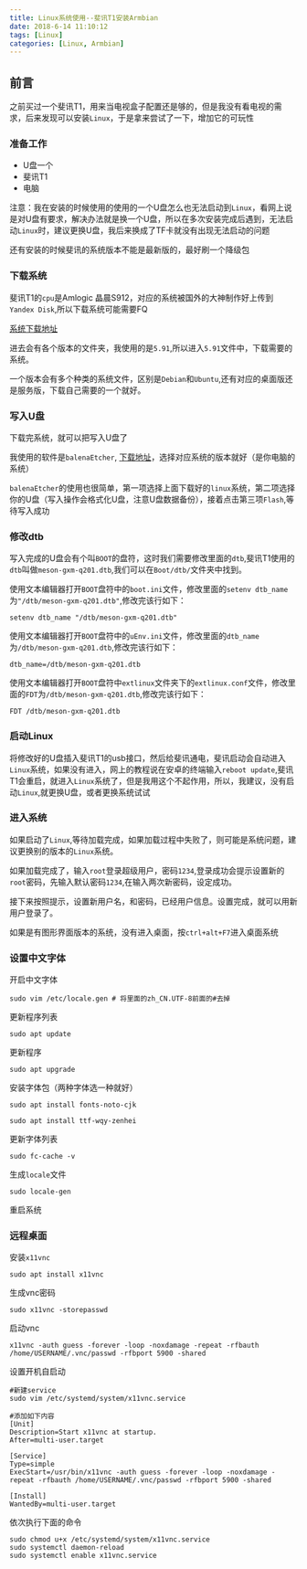 ```yaml
---
title: Linux系统使用--斐讯T1安装Armbian
date: 2018-6-14 11:10:12
tags: [Linux]
categories: [Linux, Armbian]
---
```


## 前言 ##

之前买过一个斐讯T1，用来当电视盒子配置还是够的，但是我没有看电视的需求，后来发现可以安装`Linux`，于是拿来尝试了一下，增加它的可玩性

<!-- more -->

### 准备工作 ###

* U盘一个
* 斐讯T1
* 电脑

注意：我在安装的时候使用的使用的一个U盘怎么也无法启动到`Linux`，看网上说是对U盘有要求，解决办法就是换一个U盘，所以在多次安装完成后遇到，无法启动`Linux`时，建议更换U盘，我后来换成了TF卡就没有出现无法启动的问题

还有安装的时候斐讯的系统版本不能是最新版的，最好刷一个降级包

### 下载系统 ###

斐讯T1的`cpu`是Amlogic 晶晨S912，对应的系统被国外的大神制作好上传到`Yandex Disk`,所以下载系统可能需要FQ

[系统下载地址](https://yadi.sk/d/pHxaRAs-tZiei)

进去会有各个版本的文件夹，我使用的是`5.91`,所以进入`5.91`文件中，下载需要的系统。

一个版本会有多个种类的系统文件，区别是`Debian`和`Ubuntu`,还有对应的桌面版还是服务版，下载自己需要的一个就好。

### 写入U盘 ###

下载完系统，就可以把写入U盘了

我使用的软件是`balenaEtcher`, [下载地址](https://www.balena.io/etcher/)，选择对应系统的版本就好（是你电脑的系统）

`balenaEtcher`的使用也很简单，第一项选择上面下载好的`linux`系统，第二项选择你的U盘（写入操作会格式化U盘，注意U盘数据备份），接着点击第三项`Flash`,等待写入成功

### 修改dtb ###

写入完成的U盘会有个叫`BOOT`的盘符，这时我们需要修改里面的`dtb`,斐讯T1使用的`dtb`叫做`meson-gxm-q201.dtb`,我们可以在`Boot/dtb/`文件夹中找到。

使用文本编辑器打开`BOOT`盘符中的`boot.ini`文件，修改里面的`setenv dtb_name`为`"/dtb/meson-gxm-q201.dtb"`,修改完该行如下：

```
setenv dtb_name "/dtb/meson-gxm-q201.dtb"
```

使用文本编辑器打开`BOOT`盘符中的`uEnv.ini`文件，修改里面的`dtb_name`为`/dtb/meson-gxm-q201.dtb`,修改完该行如下：

```
dtb_name=/dtb/meson-gxm-q201.dtb
```

使用文本编辑器打开`BOOT`盘符中`extlinux`文件夹下的`extlinux.conf`文件，修改里面的`FDT`为`/dtb/meson-gxm-q201.dtb`,修改完该行如下：

```
FDT /dtb/meson-gxm-q201.dtb
```

### 启动Linux ###

将修改好的U盘插入斐讯T1的usb接口，然后给斐讯通电，斐讯启动会自动进入`Linux`系统，如果没有进入，网上的教程说在安卓的终端输入`reboot update`,斐讯T1会重启，就进入`Linux`系统了，但是我用这个不起作用，所以，我建议，没有启动`Linux`,就更换U盘，或者更换系统试试

### 进入系统 ###

如果启动了`Linux`,等待加载完成，如果加载过程中失败了，则可能是系统问题，建议更换别的版本的`Linux`系统。

如果加载完成了，输入`root`登录超级用户，密码`1234`,登录成功会提示设置新的`root`密码，先输入默认密码`1234`,在输入两次新密码，设定成功。

接下来按照提示，设置新用户名，和密码，已经用户信息。设置完成，就可以用新用户登录了。

如果是有图形界面版本的系统，没有进入桌面，按`ctrl+alt+F7`进入桌面系统

### 设置中文字体 ###

开启中文字体
```
sudo vim /etc/locale.gen # 将里面的zh_CN.UTF-8前面的#去掉
```

更新程序列表
```
sudo apt update
```

更新程序
```
sudo apt upgrade
```

安装字体包（两种字体选一种就好）
```
sudo apt install fonts-noto-cjk

sudo apt install ttf-wqy-zenhei 
```

更新字体列表
```
sudo fc-cache -v
```

生成`locale`文件
```
sudo locale-gen
```

重启系统


### 远程桌面 ###

安装`x11vnc`

```
sudo apt install x11vnc
```

生成vnc密码

```
sudo x11vnc -storepasswd 
```

启动vnc

```
x11vnc -auth guess -forever -loop -noxdamage -repeat -rfbauth /home/USERNAME/.vnc/passwd -rfbport 5900 -shared
```

设置开机自启动

```
#新建service
sudo vim /etc/systemd/system/x11vnc.service

#添加如下内容
[Unit]
Description=Start x11vnc at startup.
After=multi-user.target
 
[Service]
Type=simple
ExecStart=/usr/bin/x11vnc -auth guess -forever -loop -noxdamage -repeat -rfbauth /home/USERNAME/.vnc/passwd -rfbport 5900 -shared
 
[Install]
WantedBy=multi-user.target
```

依次执行下面的命令
```
sudo chmod u+x /etc/systemd/system/x11vnc.service
sudo systemctl daemon-reload
sudo systemctl enable x11vnc.service
```